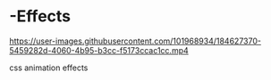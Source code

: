 # -Effects

https://user-images.githubusercontent.com/101968934/184627370-5459282d-4060-4b95-b3cc-f5173ccac1cc.mp4

css animation effects

